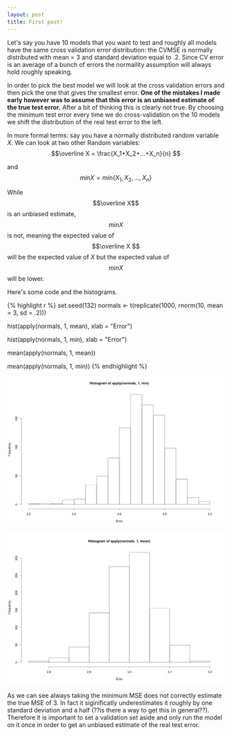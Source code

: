 ```yaml
---
layout: post
title: First post!
---
```


Let's say you have 10 models that you want to test and roughly all models have the same cross validation error distribution: the CVMSE is normally distributed with mean = 3 and standard deviation equal to .2. Since CV error is an average of a bunch of errors the normaility assumption will always hold roughly speaking.   

In order to pick the best model we will look at the cross validation errors and then pick the one that gives the smallest error. **One of the mistakes I made early however was to assume that this error is an unbiased estimate of the true test error.** After a bit of thinking this is clearly not true. By choosing the minimum test error every time we do cross-validation on the 10 models we shift the distribution of the real test error to the left. 

In more formal terms: say you have a normally distributed random variable $X$. We can look at two other Random variables: 
$$\overline X = \frac{X_1+X_2+...+X_n}{n} $$

and $$ minX = min\{X_1, X_2, ..., X_n\} $$

While $$\overline X$$ is an unbiased estimate, $$minX$$ is not, meaning the expected value of $$\overline X $$ will be the expected value of $X$ but the  expected value of $$minX$$ will be lower.


Here's some code and the histograms. 

{% highlight r %}
set.seed(132)
normals <- t(replicate(1000, rnorm(10, mean = 3, sd = .2)))

hist(apply(normals, 1, mean), xlab = "Error")

hist(apply(normals, 1, min), xlab = "Error")

mean(apply(normals, 1, mean))

mean(apply(normals, 1, min))
{% endhighlight %}

![](/img/cverror1.png)

![](/img/cverror2.png)

As we can see always taking the minimum MSE does not correctly estimate the true MSE of 3. In fact it siginificatly underestimates it roughly by one standard deviation and a half (??is there a way to get this in general??). Therefore it is important to set a validation set aside and only run the model on it once in order to get an unbiased estimate of the real test error. 


